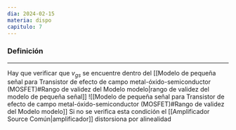 ```yaml
---
dia: 2024-02-15
materia: dispo
capitulo: 7
---
```

### Definición
---
Hay que verificar que $v_{gs}$ se encuentre dentro del [[Modelo de pequeña señal para Transistor de efecto de campo metal-óxido-semiconductor (MOSFET)#Rango de validez del Modelo modelo|rango de validez del modelo de pequeña señal]]  ![[Modelo de pequeña señal para Transistor de efecto de campo metal-óxido-semiconductor (MOSFET)#Rango de validez del Modelo modelo]]
Si no se verifica esta condición el [[Amplificador Source Común|amplificador]] distorsiona por alinealidad